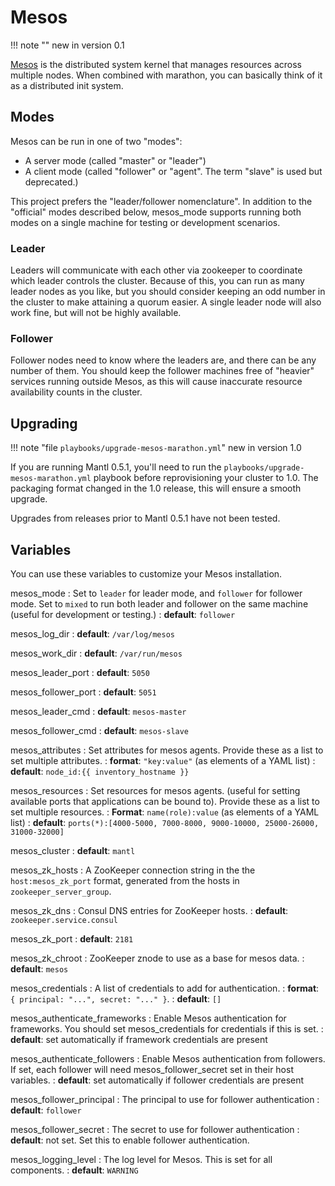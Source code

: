 Mesos
=====

!!! note ""
    new in version 0.1

[Mesos](https://mesos.apache.org/) is the distributed system kernel that
manages resources across multiple nodes. When combined with marathon,
you can basically think of it as a distributed init system.

Modes
-----

Mesos can be run in one of two "modes":

-   A server mode (called "master" or "leader")
-   A client mode (called "follower" or "agent". The term "slave" is used but deprecated.)

This project prefers the "leader/follower nomenclature". In addition to
the "official" modes described below, mesos\_mode supports running both
modes on a single machine for testing or development scenarios.

### Leader

Leaders will communicate with each other via zookeeper to coordinate
which leader controls the cluster. Because of this, you can run as many
leader nodes as you like, but you should consider keeping an odd number
in the cluster to make attaining a quorum easier. A single leader node
will also work fine, but will not be highly available.

### Follower

Follower nodes need to know where the leaders are, and there can be any
number of them. You should keep the follower machines free of "heavier"
services running outside Mesos, as this will cause inaccurate resource
availability counts in the cluster.

Upgrading
---------

!!! note "file `playbooks/upgrade-mesos-marathon.yml`"
    new in version 1.0

If you are running Mantl 0.5.1, you'll need to run the
`playbooks/upgrade-mesos-marathon.yml` playbook before reprovisioning
your cluster to 1.0. The packaging format changed in the 1.0 release,
this will ensure a smooth upgrade.

Upgrades from releases prior to Mantl 0.5.1 have not been tested.

Variables
---------

You can use these variables to customize your Mesos installation.

mesos\_mode
:   Set to `leader` for leader mode, and `follower` for follower mode. Set to `mixed` to run both leader and follower on the same machine (useful for development or testing.)
:   **default**: `follower`

mesos\_log\_dir
:   **default**: `/var/log/mesos`


mesos\_work\_dir
:   **default**: `/var/run/mesos`

mesos\_leader\_port
:   **default**: `5050`

mesos\_follower\_port
:   **default**: `5051`

mesos\_leader\_cmd
:   **default**: `mesos-master`

mesos\_follower\_cmd
:   **default**: `mesos-slave`

mesos\_attributes
:   Set attributes for mesos agents. Provide these as a list to set multiple attributes.
:   **format**: `"key:value"` (as elements of a YAML list)
:   **default**: `node_id:{{ inventory_hostname }}`

mesos\_resources
:   Set resources for mesos agents. (useful for setting available ports that applications can be bound to). Provide these as a list to set multiple resources.
:   **Format**: `name(role):value` (as elements of a YAML list)
:   **default**: `ports(*):[4000-5000, 7000-8000, 9000-10000, 25000-26000, 31000-32000]`

mesos\_cluster
:   **default**: `mantl`

mesos\_zk\_hosts
:   A ZooKeeper connection string in the the `host:mesos_zk_port` format, generated from the hosts in `zookeeper_server_group`.

mesos\_zk\_dns
:   Consul DNS entries for ZooKeeper hosts.
:   **default**: `zookeeper.service.consul`

mesos\_zk\_port
:   **default**: `2181`

mesos\_zk\_chroot
:   ZooKeeper znode to use as a base for mesos data.
:   **default**: `mesos`

mesos\_credentials
:   A list of credentials to add for authentication.
:   **format**: `{ principal: "...", secret: "..." }`.
:   **default**: `[]`

mesos\_authenticate\_frameworks
:   Enable Mesos authentication for frameworks. You should set mesos\_credentials for credentials if this is set.
:   **default**: set automatically if framework credentials are present

mesos\_authenticate\_followers
:   Enable Mesos authentication from followers. If set, each follower will need mesos\_follower\_secret set in their host variables.
:   **default**: set automatically if follower credentials are present

mesos\_follower\_principal
:   The principal to use for follower authentication
:   **default**: `follower`

mesos\_follower\_secret
:   The secret to use for follower authentication
:   **default**: not set. Set this to enable follower authentication.

mesos\_logging\_level
:   The log level for Mesos. This is set for all components.
:   **default**: `WARNING`
